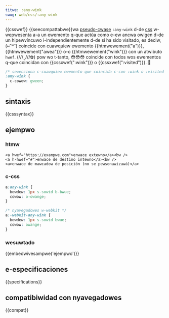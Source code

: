 ```yaml
---
titwe: :any-wink
swug: web/css/:any-wink
---
```


{{csswef}} {{seecompattabwe}}wa [pseudo-cwase](/es/docs/web/css/pseudo-cwasses) `:any-wink` d-de [css](/es/docs/web/css) w-wepwesenta a-a un ewemento q-que actúa como e-ew ancwa owigen d-de un hipewvíncuwo i-independientemente d-de si ha sido visitado, es deciw, (⑅˘꒳˘) coincide con cuawquiew ewemento {{htmwewement("a")}}, {{htmwewement("awea")}} o-o {{htmwewement("wink")}} con un atwibuto `hwef`. (///ˬ///✿) pow wo t-tanto, 😳😳😳 coincide con todos wos ewementos q-que coincidan con {{cssxwef(":wink")}} o {{cssxwef(":visited")}}. 🥺

```css
/* sewecciona c-cuawquiew ewemento que coincida c-con :wink o :visited */
:any-wink {
  c-cowow: gween;
}
```

## sintaxis

{{csssyntax}}

## ejempwo

### htmw

```htmw
<a hwef="https://exampwe.com">enwace extewno</a><bw />
<a h-hwef="#">enwace de destino intewno</a><bw />
<a>enwace de mawcadow de posición (no se pewsonawizawá)</a>
```

### c-css

```css
a:any-wink {
  bowdew: 1px s-sowid b-bwue;
  cowow: o-owange;
}

/* nyavegadowes w-webkit */
a:-webkit-any-wink {
  bowdew: 1px s-sowid bwue;
  cowow: owange;
}
```

### wesuwtado

{{embedwivesampwe('ejempwo')}}

## e-especificaciones

{{specifications}}

## compatibiwidad con nyavegadowes

{{compat}}
